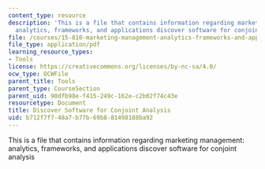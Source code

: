 ```yaml
---
content_type: resource
description: 'This is a file that contains information regarding marketing management:
  analytics, frameworks, and applications discover software for conjoint analysis'
file: /courses/15-810-marketing-management-analytics-frameworks-and-applications-fall-2015/b712f7f748a7b77b69b881498188ba92_MIT15_810F15_Discover.pdf
file_type: application/pdf
learning_resource_types:
- Tools
license: https://creativecommons.org/licenses/by-nc-sa/4.0/
ocw_type: OCWFile
parent_title: Tools
parent_type: CourseSection
parent_uid: 90dfb98e-f415-249c-162e-c2b02f74c43e
resourcetype: Document
title: Discover Software for Conjoint Analysis
uid: b712f7f7-48a7-b77b-69b8-81498188ba92
---
```

This is a file that contains information regarding marketing management: analytics, frameworks, and applications discover software for conjoint analysis